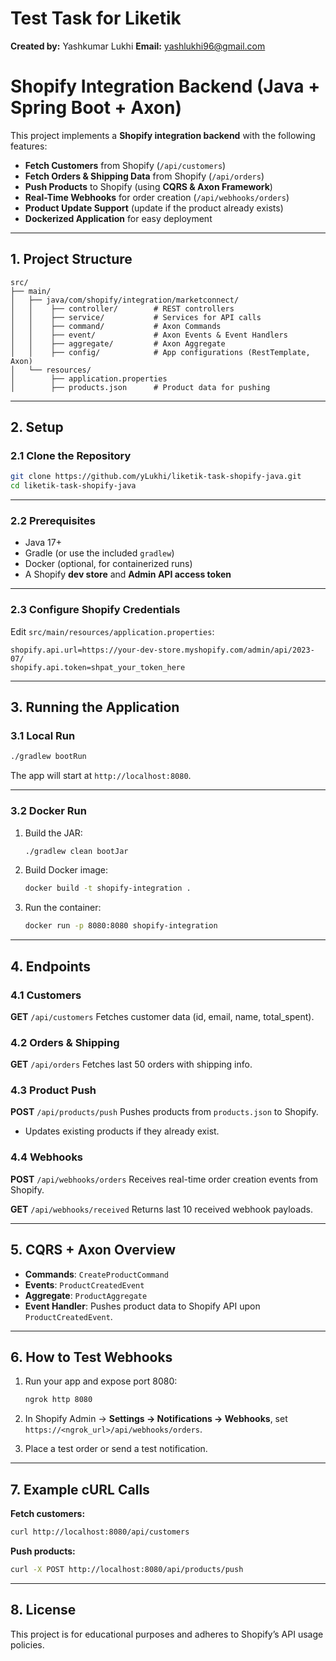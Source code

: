 # Test Task for Liketik

**Created by:** Yashkumar Lukhi
**Email:** [yashlukhi96@gmail.com](mailto:yashlukhi96@gmail.com)

# Shopify Integration Backend (Java + Spring Boot + Axon)

This project implements a **Shopify integration backend** with the following features:

* **Fetch Customers** from Shopify (`/api/customers`)
* **Fetch Orders & Shipping Data** from Shopify (`/api/orders`)
* **Push Products** to Shopify (using **CQRS & Axon Framework**)
* **Real-Time Webhooks** for order creation (`/api/webhooks/orders`)
* **Product Update Support** (update if the product already exists)
* **Dockerized Application** for easy deployment

---

## **1. Project Structure**

```
src/
├── main/
│   ├── java/com/shopify/integration/marketconnect/
│   │    ├── controller/        # REST controllers
│   │    ├── service/           # Services for API calls
│   │    ├── command/           # Axon Commands
│   │    ├── event/             # Axon Events & Event Handlers
│   │    ├── aggregate/         # Axon Aggregate
│   │    ├── config/            # App configurations (RestTemplate, Axon)
│   └── resources/
│        ├── application.properties
│        ├── products.json      # Product data for pushing
```

---

## **2. Setup**

### **2.1 Clone the Repository**

```bash
git clone https://github.com/yLukhi/liketik-task-shopify-java.git
cd liketik-task-shopify-java
```

---

### **2.2 Prerequisites**

* Java 17+
* Gradle (or use the included `gradlew`)
* Docker (optional, for containerized runs)
* A Shopify **dev store** and **Admin API access token**

---

### **2.3 Configure Shopify Credentials**

Edit `src/main/resources/application.properties`:

```properties
shopify.api.url=https://your-dev-store.myshopify.com/admin/api/2023-07/
shopify.api.token=shpat_your_token_here
```

---

## **3. Running the Application**

### **3.1 Local Run**

```bash
./gradlew bootRun
```

The app will start at `http://localhost:8080`.

---

### **3.2 Docker Run**

1. Build the JAR:

   ```bash
   ./gradlew clean bootJar
   ```
2. Build Docker image:

   ```bash
   docker build -t shopify-integration .
   ```
3. Run the container:

   ```bash
   docker run -p 8080:8080 shopify-integration
   ```

---

## **4. Endpoints**

### **4.1 Customers**

**GET** `/api/customers`
Fetches customer data (id, email, name, total\_spent).

### **4.2 Orders & Shipping**

**GET** `/api/orders`
Fetches last 50 orders with shipping info.

### **4.3 Product Push**

**POST** `/api/products/push`
Pushes products from `products.json` to Shopify.

* Updates existing products if they already exist.

### **4.4 Webhooks**

**POST** `/api/webhooks/orders`
Receives real-time order creation events from Shopify.

**GET** `/api/webhooks/received`
Returns last 10 received webhook payloads.

---

## **5. CQRS + Axon Overview**

* **Commands**: `CreateProductCommand`
* **Events**: `ProductCreatedEvent`
* **Aggregate**: `ProductAggregate`
* **Event Handler**: Pushes product data to Shopify API upon `ProductCreatedEvent`.

---

## **6. How to Test Webhooks**

1. Run your app and expose port 8080:

   ```bash
   ngrok http 8080
   ```
2. In Shopify Admin → **Settings → Notifications → Webhooks**,
   set `https://<ngrok_url>/api/webhooks/orders`.
3. Place a test order or send a test notification.

---

## **7. Example cURL Calls**

**Fetch customers:**

```bash
curl http://localhost:8080/api/customers
```

**Push products:**

```bash
curl -X POST http://localhost:8080/api/products/push
```

---

## **8. License**

This project is for educational purposes and adheres to Shopify’s API usage policies.
